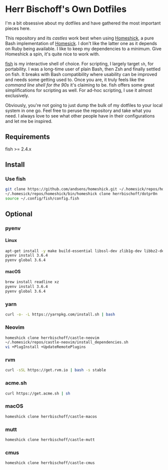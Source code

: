 # Herr Bischoff's Own Dotfiles

I'm a bit obsessive about my dotfiles and have gathered the most important pieces here.

This repository and its *castles* work best when using [Homeshick](https://github.com/andsens/homeshick), a pure Bash implementation of [Homesick](https://github.com/technicalpickles/homesick). I don't like the latter one as it depends on Ruby being available. I like to keep my dependencies to a minimum. Give Homeshick a spin, it's quite nice to work with.

[fish](https://www.fishshell.com) is my interactive shell of choice. For scripting, I largely target `sh`, for portability. I was a long-time user of plain Bash, then Zsh and finally settled on fish. It breaks with Bash compatibility where usability can be improved and needs some getting used to. Once you are, it truly feels like the *command line shell for the 90s* it's claiming to be. fish offers some great simplifications for scripting as well. For ad-hoc scripting, I use it almost exclusively.

Obviously, you're not going to just dump the bulk of my dotfiles to your local system in one go. Feel free to peruse the repository and take what you need. I always love to see what other people have in their configurations and let me be inspired.

## Requirements

fish >= 2.4.x

## Install

### Use fish
```sh
git clone https://github.com/andsens/homeshick.git ~/.homesick/repos/homeshick
~/.homesick/repos/homeshick/bin/homeshick clone herrbischoff/dotpr0n
source ~/.config/fish/config.fish
```

## Optional

### pyenv

#### Linux

```sh
apt-get install -y make build-essential libssl-dev zlib1g-dev libbz2-dev libreadline-dev libsqlite3-dev wget curl llvm libncurses5-dev libncursesw5-dev xz-utils tk-dev
pyenv install 3.6.4
pyenv global 3.6.4
```

#### macOS

```sh
brew install readline xz
pyenv install 3.6.4
pyenv global 3.6.4
```

### yarn
```sh
curl -o- -L https://yarnpkg.com/install.sh | bash
```

### Neovim
```sh
homeshick clone herrbischoff/castle-neovim
~/.homesick/repos/castle-neovim/install_dependencies.sh
vi +PlugInstall +UpdateRemotePlugins
```

### rvm
```sh
curl -sSL https://get.rvm.io | bash -s stable
```

### acme.sh
```sh
curl https://get.acme.sh | sh
```

### macOS
```sh
homeshick clone herrbischoff/castle-macos
```

### mutt
```sh
homeshick clone herrbischoff/castle-mutt
```

### cmus
```sh
homeshick clone herrbischoff/castle-cmus
```
